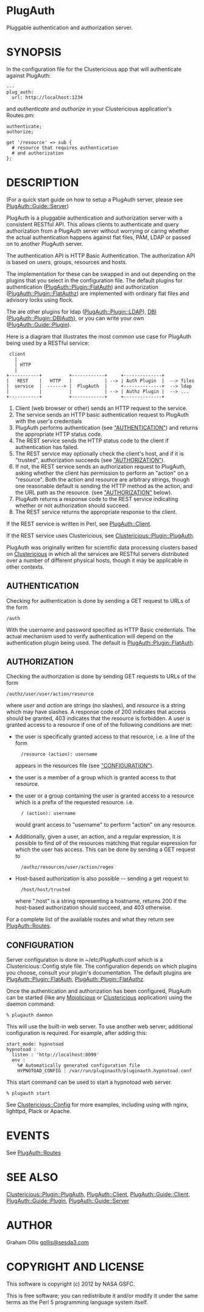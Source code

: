 # PlugAuth

Pluggable authentication and authorization server.

# SYNOPSIS

In the configuration file for the Clustericious app that will authenticate
against PlugAuth:

    ---
    plug_auth:
      url: http://localhost:1234

and _authenticate_ and _authorize_ in your Clustericious application's Routes.pm:

    authenticate;
    authorize;
    
    get '/resource' => sub {
      # resource that requires authentication
      # and authorization
    };

# DESCRIPTION

(For a quick start guide on how to setup a PlugAuth server, please see
[PlugAuth::Guide::Server](https://metacpan.org/pod/PlugAuth::Guide::Server))

PlugAuth is a pluggable authentication and authorization server with a consistent
RESTful API.  This allows clients to authenticate and query authorization from a
PlugAuth server without worrying or caring whether the actual authentication happens
against flat files, PAM, LDAP or passed on to another PlugAuth server.

The authentication API is HTTP Basic Authentication.  The authorization API is based
on users, groups, resources and hosts.

The implementation for these can be swapped in and out depending on the plugins that
you select in the configuration file.  The default plugins for authentication 
([PlugAuth::Plugin::FlatAuth](https://metacpan.org/pod/PlugAuth::Plugin::FlatAuth)) and authorization ([PlugAuth::Plugin::FlatAuthz](https://metacpan.org/pod/PlugAuth::Plugin::FlatAuthz)) are
implemented with ordinary flat files and advisory locks using flock.

The are other plugins for ldap ([PlugAuth::Plugin::LDAP](https://metacpan.org/pod/PlugAuth::Plugin::LDAP)), [DBI](https://metacpan.org/pod/DBI) 
([PlugAuth::Plugin::DBIAuth](https://metacpan.org/pod/PlugAuth::Plugin::DBIAuth)), or you can write your own ([PlugAuth::Guide::Plugin](https://metacpan.org/pod/PlugAuth::Guide::Plugin)).

Here is a diagram that illustrates the most common use case for PlugAuth being used 
by a RESTful service:

     client
       |
       | HTTP
       |
    +-----------+          +------------+     +--------------+
    |   REST    |   HTTP   |            | --> | Auth Plugin  |  --> files
    |  service  |  ------> |  PlugAuth  |     +--------------+  --> ldap
    |           |          |            | --> | Authz Plugin |  --> ...
    +-----------+          +------------+     +--------------+

1. Client (web browser or other) sends an  HTTP request to the service.
2. The service sends an HTTP basic authentication request to PlugAuth with the user's credentials
3. PlugAuth performs authentication (see ["AUTHENTICATION"](#authentication)) and returns the appropriate 
HTTP status code.
4. The REST service sends the HTTP status code to the client if authentication has failed.
5. The REST service may optionally check the client's host, and if it is "trusted", 
authorization succeeds (see ["AUTHORIZATION"](#authorization)).
6. If not, the REST service sends an authorization request to PlugAuth, asking whether 
the client has permission to perform an "action" on a "resource". Both the action and 
resource are arbitrary strings, though one reasonable default is sending the HTTP 
method as the action, and the URL path as the resource.  (see ["AUTHORIZATION"](#authorization) below).
7. PlugAuth returns a response code to the REST service indicating whether or not 
authorization should succeed.
8. The REST service returns the appropriate response to the client.

If the REST service is written in Perl, see [PlugAuth::Client](https://metacpan.org/pod/PlugAuth::Client).

If the REST service uses Clustericious, see [Clustericious::Plugin::PlugAuth](https://metacpan.org/pod/Clustericious::Plugin::PlugAuth).

PlugAuth was originally written for scientific data processing clusters based on 
[Clustericious](https://metacpan.org/pod/Clustericious) in which all the services are RESTful servers distributed over a number
of different physical hosts, though it may be applicable in other contexts.

## AUTHENTICATION

Checking for authentication is done by sending a GET request to URLs of the form

    /auth

With the username and password specified as HTTP Basic credentials.  The actual 
mechanism used to verify authentication will depend on the authentication plugin being 
used.  The default is [PlugAuth::Plugin::FlatAuth](https://metacpan.org/pod/PlugAuth::Plugin::FlatAuth).

## AUTHORIZATION

Checking the authorization is done by sending GET requests to URLs of the form

    /authz/user/user/action/resource

where _user_ and _action_ are strings (no slashes), and _resource_ is a string 
which may have slashes. A response code of 200 indicates that access should be 
granted, 403 indicates that the resource is forbidden.  A user is granted access to a 
resource if one of of the following conditions are met:

- the user is specifically granted access to that resource, i.e. a line of the form

        /resource (action): username

    appears in the resources file (see ["CONFIGURATION"](#configuration)).

- the user is a member of a group which is granted access to that resource.
- the user or a group containing the user is granted access to a resource which is a 
prefix of the requested resource.  i.e.

        / (action): username

    would grant access to "username" to perform "action" on any resource.

- Additionally, given a user, an action, and a regular expression, it is possible to find 
_all_ of the resources matching that regular expression for which the user has access.  This
can be done by sending a GET request to

        /authz/resources/user/action/regex

- Host-based authorization is also possible -- sending a get
request to

        /host/host/trusted

    where ".host" is a string representing a hostname, returns
    200 if the host-based authorization should succeed, and
    403 otherwise.

For a complete list of the available routes and what they return see [PlugAuth::Routes](https://metacpan.org/pod/PlugAuth::Routes).

## CONFIGURATION

Server configuration is done in ~/etc/PlugAuth.conf which is a 
Clustericious::Config style file.  The configuration depends on which plugins you 
choose, consult your plugin's documentation.  The default plugins are
[PlugAuth::Plugin::FlatAuth](https://metacpan.org/pod/PlugAuth::Plugin::FlatAuth), [PlugAuth::Plugin::FlatAuthz](https://metacpan.org/pod/PlugAuth::Plugin::FlatAuthz).

Once the authentication and authorization has been configured, PlugAuth
can be started (like any [Mojolicious](https://metacpan.org/pod/Mojolicious) or [Clustericious](https://metacpan.org/pod/Clustericious) application)
using the daemon command:

    % plugauth daemon

This will use the built-in web server.  To use another web server, additional
configuration is required.  For example, after adding this:

    start_mode: hypnotoad
    hypnotoad :
      listen : 'http://localhost:8099'
      env :
        %# Automatically generated configuration file
        HYPNOTOAD_CONFIG : /var/run/pluginauth/pluginauth.hypnotoad.conf

This start command can be used to start a hypnotoad web server.

    % plugauth start

See [Clustericious::Config](https://metacpan.org/pod/Clustericious::Config) for more examples, including using with nginx,
lighttpd, Plack or Apache.

# EVENTS

See [PlugAuth::Routes](https://metacpan.org/pod/PlugAuth::Routes)

# SEE ALSO

[Clustericious::Plugin::PlugAuth](https://metacpan.org/pod/Clustericious::Plugin::PlugAuth),
[PlugAuth::Client](https://metacpan.org/pod/PlugAuth::Client),
[PlugAuth::Guide::Client](https://metacpan.org/pod/PlugAuth::Guide::Client),
[PlugAuth::Guide::Plugin](https://metacpan.org/pod/PlugAuth::Guide::Plugin),
[PlugAuth::Guide::Server](https://metacpan.org/pod/PlugAuth::Guide::Server)

# AUTHOR

Graham Ollis <gollis@sesda3.com>

# COPYRIGHT AND LICENSE

This software is copyright (c) 2012 by NASA GSFC.

This is free software; you can redistribute it and/or modify it under
the same terms as the Perl 5 programming language system itself.
